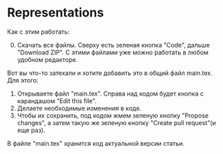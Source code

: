 # Representations

Как с этим работать:

0. Скачать все файлы. Сверху есть зеленая кнопка "Code", дальше "Download ZIP". С этими файлами уже можно работать в любом удобном редакторе.

Вот вы что-то затехали и хотите добавить это в общий файл main.tex. Для этого:

1. Открываете файл "main.tex". Справа над кодом будет кнопка с карандашом "Edit this file".
2. Делаете необходимые изменения в коде.
3. Чтобы их сохранить, под кодом жмем зеленую кнопку "Propose changes", а затем такую же зеленую кнопку "Create pull request"(и еще раз).

В файле "main.tex" хранится код актуальной версии статьи. 
